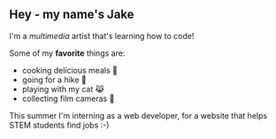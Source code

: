 ## Hey - my name's Jake  

I'm a *multimedia* artist that's learning how to code!  

Some of my **favorite** things are:
- cooking delicious meals 🍝 
- going for a hike 🥾
- playing with my cat 😹
- collecting film cameras 📸

This summer I'm interning as a web developer, for a website that helps STEM students find jobs :-)
